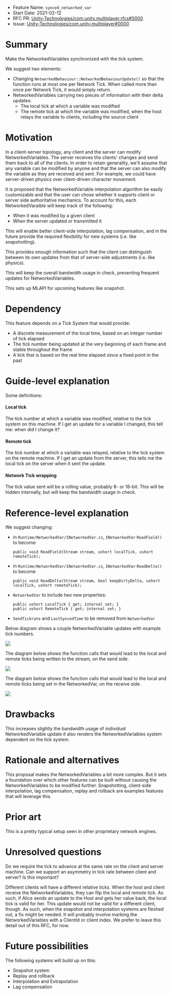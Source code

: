 - Feature Name: `synced_networked_var`
- Start Date: 2021-02-12
- RFC PR: [Unity-Technologies/com.unity.multiplayer.rfcs#0000](https://github.com/Unity-Technologies/com.unity.multiplayer.rfcs/pull/0000)
- Issue: [Unity-Technologies/com.unity.multiplayer#0000](https://github.com/Unity-Technologies/com.unity.multiplayer/issues/0000)

# Summary
[summary]: #summary

Make the NetworkedVariables synchronized with the tick system.

We suggest two elements:
- Changing `NetworkedBehaviour::NetworkedBehaviourUpdate()` so that the function runs at most one per Network Tick. When called more than once per Network Tick, it would simply return.
- NetworkedVariables carrying two pieces of information with their delta updates:
    - The local tick at which a variable was modified
    - The remote tick at which the variable was modified, when the host relays the variable to clients, including the source client    

# Motivation
[motivation]: #motivation

In a client-server topology, any client and the server can modify NetworkedVariables. The server receives the clients' changes and send them back to all of the clients. In order to retain generality, we'll assume that any variable can be modified by anyone and that the server can also modify the variable as they are received and sent. For example, we could have server-driven physics over client-driven character movement.

It is proposed that the NetworkedVariable interpolation algorithm be easily customizable and that the user can chose whether it supports client or server side authoritative mechanics. To account for this, each NetworkedVaraible will keep track of the following:
- When it was modified by a given client
- When the server updated or transmitted it

This will enable better client-side interpolation, lag compensation, and in the future provide the required flexibility for new systems (i.e. like snapshotting).

This provides enough information such that the client can distinguish between its own updates from that of server-side adjustments (i.e. like physics).

This will keep the overall bandwidth usage in check, preventing frequent updates for NetworkedVariables.

This sets up MLAPI for upcoming features like snapshot.

# Dependency
[dependency]: #dependency

This feature depends on a Tick System that would provide:
- A discrete measurement of the local time, based on an integer number of tick elapsed
- The tick number being updated at the very beginning of each frame and stable throughout the frame
- A tick that is based on the real time elapsed since a fixed point in the past 

# Guide-level explanation
[guide-level-explanation]: #guide-level-explanation

Some definitions:

#### Local tick
The tick number at which a variable was modified, relative to the tick system on this machine. If I get an update for a variable I changed, this tell me: when did I change it?

#### Remote tick
The tick number at which a variable was relayed, relative to the tick system on the remote machine. If I get an update from the server, this tells me the local tick on the server when it sent the update.

#### Network Tick wrapping 

The tick value sent will be a rolling value, probably 8- or 16-bit. This will be hidden internally, but will keep the bandwidth usage in check.

# Reference-level explanation
[reference-level-explanation]: #reference-level-explanation

We suggest changing:

- in `Runtime/NetworkedVar/INetworkedVar.cs`, `INetworkedVar` `ReadField()` to become

      public void ReadField(Stream stream, ushort localTick, ushort remoteTick);

- in `Runtime/NetworkedVar/INetworkedVar.cs`, `INetworkedVar` `ReadDelta()` to become

      public void ReadDelta(Stream stream, bool keepDirtyDelta, ushort localTick, ushort remoteTick);

- `NetworkedVar` to include two new properties:

      public ushort LocalTick { get; internal set; }
      public ushort RemoteTick { get; internal set; }
      
 - `SendTickrate` and `LastSyncedTime` to be removed from `NetworkedVar`

Below diagram shows a couple NetworkedVariable updates with example tick numbers.

![](0000-sync-networked-vars/netvars.png)

The diagram below shows the function calls that would lead to the local and remote ticks being written to the stream, on the send side.

![](0000-sync-networked-vars/netvars.ticksend.png)

The diagram below shows the function calls that would lead to the local and remote ticks being set in the NetworkedVar, on the receive side.

![](0000-sync-networked-vars/netvars.tickrecv.png)

# Drawbacks
[drawbacks]: #drawbacks

This increases slightly the bandwidth usage of _individual_ NetworkedVariable update it also renders the NetworkedVariables system dependent on the tick system.

# Rationale and alternatives
[rationale-and-alternatives]: #rationale-and-alternatives

This proposal makes the NetworkedVariables a bit more complex. But it sets a foundation over which other features can be built without causing the NetworkedVariables to be modified further. Snapshotting, client-side interpolation, lag compensation, replay and rollback are examples features that will leverage this. 

# Prior art
[prior-art]: #prior-art

This is a pretty typical setup seen in other proprietary network engines.

# Unresolved questions
[unresolved-questions]: #unresolved-questions

Do we require the tick to advance at the same rate on the client and server machine. Can we support an asymmetry in tick rate between client and server? Is this important?

Different clients will have a different relative ticks. When the host and client receive the NetworkedVariables, they can flip the local and remote tick. As such, if Alice sends an update to the Host and gets her value back, the local tick is valid for her. This update would not be valid for a different client, though. As such, when the snapshot and interpolation systems are fleshed out, a fix might be needed. It will probably involve marking the NetworkedVariables with a ClientId or client index. We prefer to leave this detail out of this RFC, for now. 

# Future possibilities
[future-possibilities]: #future-possibilities

The following systems will build up on this:
- Snapshot system
- Replay and rollback
- Interpolation and Extrapolation
- Lag compensation
